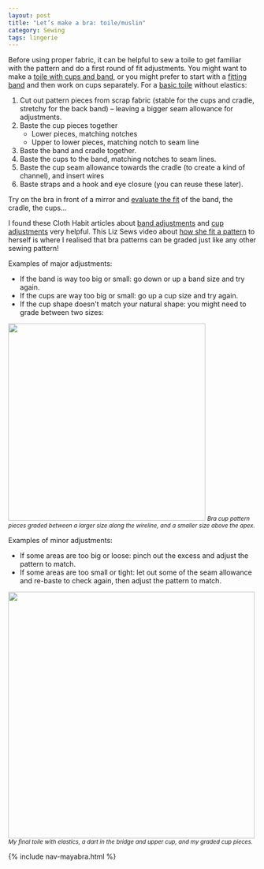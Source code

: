 ```yaml
---
layout: post
title: "Let’s make a bra: toile/muslin"
category: Sewing
tags: lingerie
---
```


Before using proper fabric, it can be helpful to sew a toile to get familiar with the pattern and do a first round of fit adjustments. You might want to make a [toile with cups and band](https://orange-lingerie.com/blogs/news/how-to-test-a-bra-sewing-pattern/), or you might prefer to start with a [fitting band](https://merckwaerdigh.wordpress.com/2014/08/08/step-7-sewing-the-fitting-band/) and then work on cups separately. For a [basic toile](https://clothhabit.com/bra-making-sew-along-a-trial-run/) without elastics:

1. Cut out pattern pieces from scrap fabric (stable for the cups and cradle, stretchy for the back band) – leaving a bigger seam allowance for adjustments.
2. Baste the cup pieces together
   - Lower pieces, matching notches
   - Upper to lower pieces, matching notch to seam line
3. Baste the band and cradle together.
4. Baste the cups to the band, matching notches to seam lines.
5. Baste the cup seam allowance towards the cradle (to create a kind of channel), and insert wires
6. Baste straps and a hook and eye closure (you can reuse these later).

Try on the bra in front of a mirror and [evaluate the fit](https://merckwaerdigh.wordpress.com/2017/03/03/free-printable-the-bra-fitting-checklist) of the band, the cradle, the cups…

I found these Cloth Habit articles about [band adjustments](https://clothhabit.com/bra-making-band-adjustment/) and [cup adjustments](https://clothhabit.com/bra-making-sew-along-cup-adjustments/) very helpful. This Liz Sews video about [how she fit a pattern](https://www.youtube.com/watch?v=Sdv_sdo1h1o) to herself is where I realised that bra patterns can be graded just like any other sewing pattern!

Examples of major adjustments:

- If the band is way too big or small: go down or up a band size and try again.
- If the cups are way too big or small: go up a cup size and try again.
- If the cup shape doesn't match your natural shape: you might need to grade between two sizes:

<img src="https://res.cloudinary.com/duckgoesoink/image/upload/v1613898740/maya-bra-grading_tlvk0u.jpg" alt="" width="400" />
<small><em>Bra cup pattern pieces graded between a larger size along the wireline, and a smaller size above the apex.</em></small>

Examples of minor adjustments:

- If some areas are too big or loose: pinch out the excess and adjust the pattern to match.
- If some areas are too small or tight: let out some of the seam allowance and re-baste to check again, then adjust the pattern to match.

<img src="https://res.cloudinary.com/duckgoesoink/image/upload/v1613858385/maya-bra-toile-muslin_dc6cjg.jpg" alt="" width="500" />
<small><em>My final toile with elastics, a dart in the bridge and upper cup, and my graded cup pieces.</em></small>

{% include nav-mayabra.html %}

